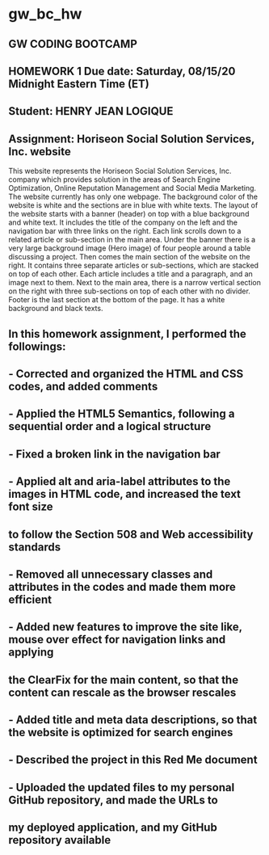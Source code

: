 # gw_bc_hw

## GW CODING BOOTCAMP
## HOMEWORK 1   Due date: Saturday, 08/15/20 Midnight Eastern Time (ET)
## Student: HENRY JEAN LOGIQUE
## Assignment: Horiseon Social Solution Services, Inc. website

This website represents the Horiseon Social Solution Services, Inc. company which provides solution in the areas of Search Engine Optimization, 
Online Reputation Management and Social Media Marketing. The website currently has only one webpage. The background color of the website is 
white and the sections are in blue with white texts. The layout of the website starts with a banner (header) on top with a blue background and 
white text. It includes the title of the company on the left and the navigation bar with three links on the right. Each link scrolls down to
a related article or sub-section in the main area. Under the banner there is a very large background image (Hero image) of four people around
a table discussing a project. Then comes the main section of the website on the right. It contains three separate articles or sub-sections, 
which are stacked on top of each other. Each article includes a title and a paragraph, and an image next to them. Next to the main area, there 
is a narrow vertical section on the right with three sub-sections on top of each other with no divider. Footer is the last section at the bottom 
of the page. It has a white background and black texts.


## In this homework assignment, I performed the followings:
##  - Corrected and organized the HTML and CSS codes, and added comments  
##  - Applied the HTML5 Semantics, following a sequential order and a logical structure
##  - Fixed a broken link in the navigation bar
##  - Applied alt and aria-label attributes to the images in HTML code, and increased the text font size 
##    to follow the Section 508 and Web accessibility standards
##  - Removed all unnecessary classes and attributes in the codes and made them more efficient
##  - Added new features to improve the site like, mouse over effect for navigation links and applying 
##    the ClearFix for the main content, so that the content can rescale as the browser rescales
##  - Added title and meta data descriptions, so that the website is optimized for search engines
##  - Described the project in this Red Me document
##  - Uploaded the updated files to my personal GitHub repository, and made the URLs to 
##    my deployed application, and my GitHub repository available